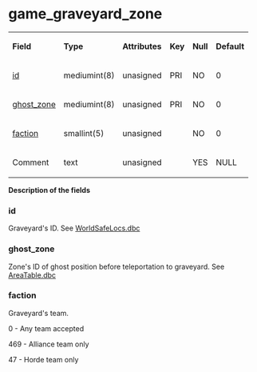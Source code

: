# game_graveyard_zone


<table>
<tbody>
<tr class="even">
<td><p><strong>Field</strong></p></td>
<td><p><strong>Type</strong></p></td>
<td><p><strong>Attributes</strong></p></td>
<td><p><strong>Key</strong></p></td>
<td><p><strong>Null</strong></p></td>
<td><p><strong>Default</strong></p></td>
</tr>
<tr class="even">
<td><p><a href="#id">id</a></p></td>
<td><p>mediumint(8)</p></td>
<td><p>unasigned</p></td>
<td><p>PRI</p></td>
<td><p>NO</p></td>
<td><p>0</p></td>
</tr>
<tr class="even">
<td><p><a href="#ghost_zone">ghost_zone</a></p></td>
<td><p>mediumint(8)</p></td>
<td><p>unasigned</p></td>
<td><p>PRI</p></td>
<td><p>NO</p></td>
<td><p>0</p></td>
</tr>
<tr class="even">
<td><p><a href="#faction">faction</a></p></td>
<td><p>smallint(5)</p></td>
<td><p>unasigned</p></td>
<td><p></p></td>
<td><p>NO</p></td>
<td><p>0</p></td>
</tr>
<tr class="even">
<td><p>Comment</p></td>
<td><p>text</p></td>
<td><p>unasigned</p></td>
<td><p></p></td>
<td><p>YES</p></td>
<td><p>NULL</p></td>
</tr>
</tbody>
</table>

**Description of the fields**

### id
Graveyard's ID. See [WorldSafeLocs.dbc](../../dbc/WorldSafeLocs.md)

### ghost_zone
Zone's ID of ghost position before teleportation to graveyard. See [AreaTable.dbc](../../dbc/AreaTable.md)

### faction
Graveyard's team.

0 - Any team accepted

469 - Alliance team only

47 - Horde team only
